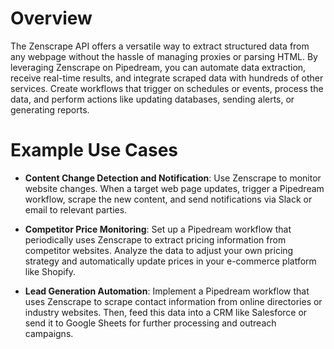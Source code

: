 # Overview

The Zenscrape API offers a versatile way to extract structured data from any webpage without the hassle of managing proxies or parsing HTML. By leveraging Zenscrape on Pipedream, you can automate data extraction, receive real-time results, and integrate scraped data with hundreds of other services. Create workflows that trigger on schedules or events, process the data, and perform actions like updating databases, sending alerts, or generating reports.

# Example Use Cases

- **Content Change Detection and Notification**: Use Zenscrape to monitor website changes. When a target web page updates, trigger a Pipedream workflow, scrape the new content, and send notifications via Slack or email to relevant parties.

- **Competitor Price Monitoring**: Set up a Pipedream workflow that periodically uses Zenscrape to extract pricing information from competitor websites. Analyze the data to adjust your own pricing strategy and automatically update prices in your e-commerce platform like Shopify.

- **Lead Generation Automation**: Implement a Pipedream workflow that uses Zenscrape to scrape contact information from online directories or industry websites. Then, feed this data into a CRM like Salesforce or send it to Google Sheets for further processing and outreach campaigns.
